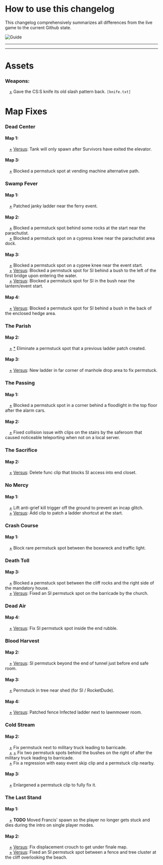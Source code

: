 # How to use this changelog

This changelog comprehensively summarizes all differences from the live game to the current Github state.

![Guide](https://raw.githubusercontent.com/honkthebonk2/High-Priority-Fixes/main/changelogs/Guide.png?token=GHSAT0AAAAAABVAFMQN73ZQ3QSRIZ6ESQ2MYUQYVVQ)

--------------------------------
--------------------------------

# Assets

### Weapons:

&emsp;[+](https://github.com/honkthebonk2/High-Priority-Fixes/blob/main/scripts/melee/knife.txt#L91) Gave the CS:S knife its old slash pattern back. `[knife.txt]`<br/>

# Map Fixes

### Dead Center

#### Map 1:

&emsp;[+](https://github.com/honkthebonk2/High-Priority-Fixes/blob/main/missions/campaign1.txt#L96) <ins>Versus</ins>: Tank will only spawn after Survivors have exited the elevator.<br/>

#### Map 3:

&emsp;[+](https://github.com/honkthebonk2/High-Priority-Fixes/blob/main/scripts/vscripts/anv_mapfixes.nut#L280) Blocked a permstuck spot at vending machine alternative path.<br/>

### Swamp Fever

#### Map 1:

&emsp;[+](https://github.com/honkthebonk2/High-Priority-Fixes/blob/main/scripts/vscripts/anv_mapfixes.nut#L900) Patched janky ladder near the ferry event.<br/>

#### Map 2:

&emsp;[+](https://github.com/honkthebonk2/High-Priority-Fixes/blob/main/scripts/vscripts/anv_mapfixes.nut#L963) Blocked a permstuck spot behind some rocks at the start near the parachutist.<br/>
&emsp;[+](https://github.com/honkthebonk2/High-Priority-Fixes/blob/main/scripts/vscripts/anv_mapfixes.nut#L964) Blocked a permstuck spot on a cypress knee near the parachutist area dock.<br/>

#### Map 3:

&emsp;[+](https://github.com/honkthebonk2/High-Priority-Fixes/blob/main/scripts/vscripts/anv_mapfixes.nut#L1026) Blocked a permstuck spot on a cypree knee near the event start.<br/>
&emsp;[+](https://github.com/honkthebonk2/High-Priority-Fixes/blob/main/scripts/vscripts/anv_versus.nut#L798) <ins>Versus</ins>: Blocked a permstuck spot for SI behind a bush to the left of the first bridge upon entering the water.<br/>
&emsp;[+](https://github.com/honkthebonk2/High-Priority-Fixes/blob/main/scripts/vscripts/anv_versus.nut#L799) <ins>Versus</ins>: Blocked a permstuck spot for SI in the bush near the lantern/event start.<br/>

#### Map 4:

&emsp;[+](https://github.com/honkthebonk2/High-Priority-Fixes/blob/main/scripts/vscripts/anv_versus.nut#L853) <ins>Versus</ins>: Blocked a permstuck spot for SI behind a bush in the back of the enclosed hedge area.<br/>

### The Parish

#### Map 2:

&emsp;[+](https://github.com/honkthebonk2/High-Priority-Fixes/blob/main/scripts/vscripts/anv_mapfixes.nut#L1691) [*](https://github.com/honkthebonk2/High-Priority-Fixes/blob/main/scripts/vscripts/anv_versus.nut#L1212) Eliminate a permstuck spot that a previous ladder patch created.<br/>

#### Map 3:

&emsp;[+](https://github.com/honkthebonk2/High-Priority-Fixes/blob/main/scripts/vscripts/anv_versus.nut#L1294) <ins>Versus</ins>: New ladder in far corner of manhole drop area to fix permstuck.<br/>

### The Passing

#### Map 1:
&emsp;[+](https://github.com/honkthebonk2/High-Priority-Fixes/blob/main/scripts/vscripts/anv_mapfixes.nut#L2013) Blocked a permstuck spot in a corner behind a floodlight in the top floor after the alarm cars.<br/>

#### Map 2:

&emsp;[+](https://github.com/honkthebonk2/High-Priority-Fixes/blob/main/scripts/vscripts/anv_mapfixes.nut#L2143) Fixed collision issue with clips on the stairs by the saferoom that caused noticeable teleporting when not on a local server.<br/>

### The Sacrifice

#### Map 2:

&emsp;[+](https://github.com/honkthebonk2/High-Priority-Fixes/blob/main/scripts/vscripts/anv_versus.nut#L1537) <ins>Versus</ins>: Delete func clip that blocks SI access into end closet.<br/>

### No Mercy

#### Map 1:

&emsp;[+](https://github.com/honkthebonk2/High-Priority-Fixes/blob/main/scripts/vscripts/anv_mapfixes.nut#L2570) Lift anti-grief kill trigger off the ground to prevent an incap glitch.<br/>
&emsp;[+](https://github.com/honkthebonk2/High-Priority-Fixes/blob/main/scripts/vscripts/anv_versus.nut#L1631) <ins>Versus</ins>: Add clip to patch a ladder shortcut at the start.<br/>

### Crash Course

#### Map 1:

&emsp;[+](https://github.com/honkthebonk2/High-Priority-Fixes/blob/main/scripts/vscripts/anv_mapfixes.nut#L2998) Block rare permstuck spot between the boxwreck and traffic light.<br/>

### Death Toll

#### Map 3:

&emsp;[+](https://github.com/honkthebonk2/High-Priority-Fixes/blob/main/scripts/vscripts/anv_mapfixes.nut#L3338) Blocked a permstuck spot between the cliff rocks and the right side of the mandatory house.<br/>
&emsp;[+](https://github.com/honkthebonk2/High-Priority-Fixes/blob/main/scripts/vscripts/anv_versus.nut#L2166) <ins>Versus</ins>: Fixed an SI permstuck spot on the barricade by the church.<br/>

### Dead Air

#### Map 4:

&emsp;[+](https://github.com/honkthebonk2/High-Priority-Fixes/blob/main/scripts/vscripts/anv_mapfixes.nut#L3794) <ins>Versus</ins>: Fix SI permstuck spot inside the end rubble.<br/>

### Blood Harvest

#### Map 2:

&emsp;[+](https://github.com/honkthebonk2/High-Priority-Fixes/blob/main/scripts/vscripts/anv_versus.nut#L2751) <ins>Versus</ins>: SI permstuck beyond the end of tunnel just before end safe room.<br/>

#### Map 3:

&emsp;[+](https://github.com/honkthebonk2/High-Priority-Fixes/blob/main/scripts/vscripts/anv_mapfixes.nut#L4054) Permstuck in tree near shed (for SI / RocketDude).<br/>

#### Map 4:

&emsp;[+](https://github.com/honkthebonk2/High-Priority-Fixes/blob/main/scripts/vscripts/anv_versus.nut#L2900) <ins>Versus</ins>: Patched fence Infected ladder next to lawnmower room.<br/>

### Cold Stream

#### Map 2:

&emsp;[+](https://github.com/honkthebonk2/High-Priority-Fixes/blob/main/scripts/vscripts/anv_mapfixes.nut#L4358) Fix permstuck next to military truck leading to barricade.<br/>
&emsp;[+](https://github.com/honkthebonk2/High-Priority-Fixes/blob/main/scripts/vscripts/anv_mapfixes.nut#L4343) [+](https://github.com/honkthebonk2/High-Priority-Fixes/blob/main/scripts/vscripts/anv_mapfixes.nut#L4344) Fix two permstuck spots behind the bushes on the right of after the military truck leading to barricade.<br/>
&emsp;[+](https://github.com/honkthebonk2/High-Priority-Fixes/blob/main/scripts/vscripts/anv_mapfixes.nut#L4359) Fix a regression with easy event skip clip and a permstuck clip nearby.<br/>

#### Map 3:

&emsp;[+](https://github.com/honkthebonk2/High-Priority-Fixes/blob/main/scripts/vscripts/anv_mapfixes.nut#L4418) Enlargened a permstuck clip to fully fix it.<br/>

### The Last Stand

#### Map 1:

&emsp;[+](__TODO__) __TODO__ Moved Francis' spawn so the player no longer gets stuck and dies during the intro on single player modes.<br/>

#### Map 2:

&emsp;[+](https://github.com/honkthebonk2/High-Priority-Fixes/blob/main/scripts/vscripts/anv_versus.nut#L3133) <ins>Versus</ins>: Fix displacement crouch to get under finale map.<br/>
&emsp;[+](https://github.com/honkthebonk2/High-Priority-Fixes/blob/main/scripts/vscripts/anv_mapfixes.nut#L4680) <ins>Versus</ins>: Fixed an SI permstuck spot between a fence and tree cluster at the cliff overlooking the beach.<br/>
